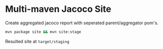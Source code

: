 # Multi-maven Jacoco Site

Create aggregated jacoco report with seperated parent/aggregator pom's.

```bash
mvn package site && mvn site:stage
```
Resulted site at `target/staging`